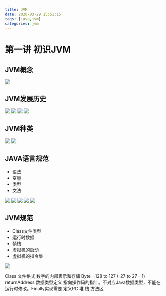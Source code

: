 ```yaml
---
title: JVM
date: 2020-03-29 15:51:15
tags: [java,jvm]
categories: jvm
---
```


# 第一讲 初识JVM

## JVM概念

![](1585469351029.jpg)

## JVM发展历史
![](WeChat59fc87098feb0906afe9f7c2ff0cfda4.png)
![](1585469738770.jpg)
![](1585469850194.jpg)
![](1585469974766.jpg)

## JVM种类
![](1585470188832.jpg)
![](1585470274411.jpg)

## JAVA语言规范

* 语法
* 变量
* 类型
* 文法

![](1585471088237.jpg)
![](1585471162424.jpg)
![](1585471242571.jpg)
![](1585472002039.jpg)
![](1585472131986.jpg)


## JVM规范

* Class文件类型
* 运行时数据
* 帧栈
* 虚拟机的启动
* 虚拟机的指令集

![](1585472274370.jpg)

Class 文件格式
数字的内部表示和存储
Byte  -128 to 127 (-27 to 27 - 1)
returnAddress 数据类型定义
指向操作码的指针。不对应Java数据类型，不能在运行时修改。Finally实现需要
定义PC
堆
栈
方法区


